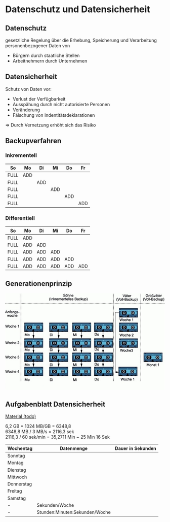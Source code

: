 # Datenschutz und Datensicherheit
## Datenschutz
gesetzliche Regelung über die Erhebung, Speicherung und Verarbeitung personenbezogener Daten von 
- Bürgern durch staatliche Stellen
- Arbeitnehmern durch Unternehmen

## Datensicherheit
Schutz von Daten vor:
- Verlust der Verfügbarkeit
- Ausspähung durch nicht autorisierte Personen
- Veränderung
- Fälschung von Indentitätsdeklarationen

=> Durch Vernetzung erhöht sich das Risiko

## Backupverfahren

### Inkrementell
So|Mo|Di|Mi|Do|Fr
---|---|---|---|---|---
FULL|ADD
FULL||ADD
FULL|||ADD
FULL||||ADD
FULL|||||ADD

### Differentiell
So|Mo|Di|Mi|Do|Fr
---|---|---|---|---|---
FULL|ADD
FULL|ADD|ADD
FULL|ADD|ADD|ADD
FULL|ADD|ADD|ADD|ADD
FULL|ADD|ADD|ADD|ADD|ADD


## Generationenprinzip
<img src="Material/20170908_Generationenprinzip.png" width=700>


## Aufgabenblatt Datensicherheit
[Material (todo)]()  

6,2 GB * 1024 MB/GB = 6348,8  
6348,8 MB / 3 MB/s = 2116,3  sek  
2116,3 / 60 sek/min = 35,2711 Min ~ 25 Min 16 Sek  

Wochentag|Datenmenge|Dauer in Sekunden
---|---|---
Sonntag||
Montag||
Dienstag||
Mittwoch||
Donnerstag||
Freitag||
Samstag||
-|Sekunden/Woche|
-|Stunden:Minuten:Sekunden/Woche|